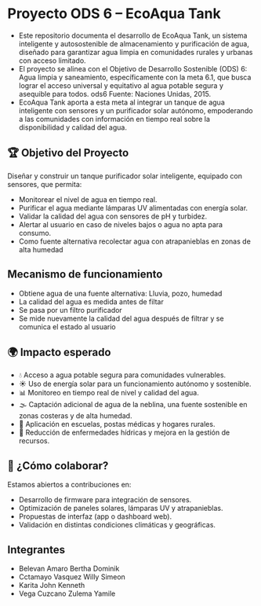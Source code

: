 # Proyecto ODS 6 – EcoAqua Tank
- Este repositorio documenta el desarrollo de EcoAqua Tank, un sistema inteligente y autosostenible de almacenamiento y purificación de agua, diseñado para garantizar agua limpia en comunidades rurales y urbanas con acceso limitado.
- El proyecto se alinea con el Objetivo de Desarrollo Sostenible (ODS) 6: Agua limpia y saneamiento, específicamente con la meta 6.1, que busca lograr el acceso universal y equitativo al agua potable segura y asequible para todos.
ods6 Fuente: Naciones Unidas, 2015.
- EcoAqua Tank aporta a esta meta al integrar un tanque de agua inteligente con sensores y un purificador solar autónomo, empoderando a las comunidades con información en tiempo real sobre la disponibilidad y calidad del agua.

## 🏆 Objetivo del Proyecto
Diseñar y construir un tanque purificador solar inteligente, equipado con sensores, que permita:
- Monitorear el nivel de agua en tiempo real.
- Purificar el agua mediante lámparas UV alimentadas con energía solar.
- Validar la calidad del agua con sensores de pH y turbidez.
- Alertar al usuario en caso de niveles bajos o agua no apta para consumo.
- Como fuente alternativa recolectar agua con atrapanieblas en zonas de alta humedad

## Mecanismo de funcionamiento
- Obtiene agua de una fuente alternativa: Lluvia, pozo, humedad
- La calidad del agua es medida antes de filtar
- Se pasa por un filtro purificador
- Se mide nuevamente la calidad del agua después de filtrar y se comunica el estado al usuario

## 🌍 Impacto esperado 
- 💧 Acceso a agua potable segura para comunidades vulnerables.
- ☀️ Uso de energía solar para un funcionamiento autónomo y sostenible.
- 📊 Monitoreo en tiempo real de nivel y calidad del agua.
- 🌫 Captación adicional de agua de la neblina, una fuente sostenible en zonas costeras y de alta humedad.
- 🏫 Aplicación en escuelas, postas médicas y hogares rurales.
- 🌱 Reducción de enfermedades hídricas y mejora en la gestión de recursos.

## 🤝 ¿Cómo colaborar?
Estamos abiertos a contribuciones en:
- Desarrollo de firmware para integración de sensores.
- Optimización de paneles solares, lámparas UV y atrapanieblas.
- Propuestas de interfaz (app o dashboard web).
- Validación en distintas condiciones climáticas y geográficas.
  
## Integrantes
- Belevan Amaro     Bertha Dominik
- Cctamayo Vasquez  Willy Simeon
- Karita            John Kenneth
- Vega Cuzcano      Zulema Yamile
